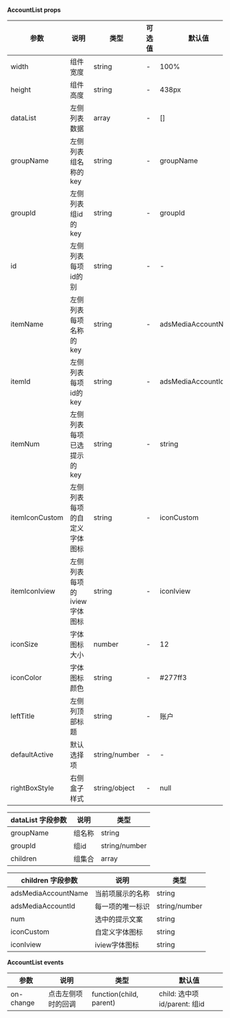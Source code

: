 **AccountList props**

| 参数     | 说明              | 类型            | 可选值           | 默认值                 |
|--------|-----------------|---------------|---------------|---------------------|
| width  | 组件宽度            | string        | -             | 100%                |
| height | 组件高度            | string        | -             | 438px               |
| dataList | 左侧列表数据          | array         | -             | []                  |
| groupName | 左侧列表组名称的key     | string        |   -             | groupName |
| groupId | 左侧列表组id的key     | string        |         -       | groupId   |
| id     | 左侧列表每项id的别      | string        | -             | -                   |
| itemName | 左侧列表每项名称的key     | string        |        -        | adsMediaAccountName |
| itemId | 左侧列表每项id的key     | string        |      -          | adsMediaAccountId   |
| itemNum | 左侧列表每项已选提示的key   | string           | -             | string              |
| itemIconCustom | 左侧列表每项的自定义字体图标   | string        | -             | iconCustom          |
| itemIconIview | 左侧列表每项的iview字体图标 | string        | -             | iconIview           |
| iconSize | 字体图标大小          | number        | -             | 12                  |
| iconColor | 字体图标颜色          | string        | -             | #277ff3             |
| leftTitle | 左侧列顶部标题         | string        | -             | 账户                  |
| defaultActive | 默认选择项           | string/number | -             | -                   |
| rightBoxStyle | 右侧盒子样式          | string/object | -             | null                |

| dataList 字段参数       | 说明  | 类型            |
|---------------------|-----|---------------|
| groupName | 组名称 | string        |
| groupId   | 组id | string/number |
| children       | 组集合 | array         |

| children 字段参数       | 说明        | 类型            |
|---------------------|-----------|---------------|
| adsMediaAccountName | 当前项展示的名称  | string        |
| adsMediaAccountId   | 每一项的唯一标识  | string/number        |
| num                 | 选中的提示文案   | string |
| iconCustom      | 自定义字体图标   | string       |
| iconIview       | iview字体图标 | string       |

**AccountList events**

| 参数         | 说明        | 类型        | 默认值                      |
| ------------ |-----------| ----------- |--------------------------|
| on-change | 点击左侧项时的回调 | function(child, parent) | child: 选中项id/parent: 组id |

